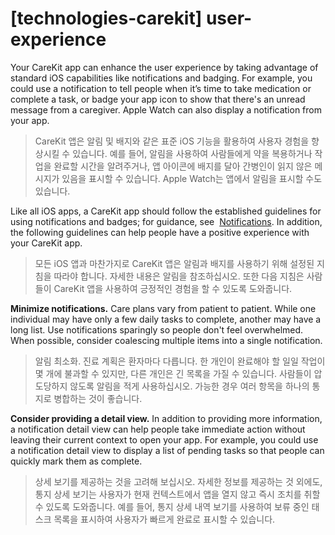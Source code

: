 # **[technologies-carekit] user-experience**

Your CareKit app can enhance the user experience by taking advantage of standard iOS capabilities like notifications and badging. For example, you could use a notification to tell people when it’s time to take medication or complete a task, or badge your app icon to show that there's an unread message from a caregiver. Apple Watch can also display a notification from your app.
> CareKit 앱은 알림 및 배지와 같은 표준 iOS 기능을 활용하여 사용자 경험을 향상시킬 수 있습니다. 예를 들어, 알림을 사용하여 사람들에게 약을 복용하거나 작업을 완료할 시간을 알려주거나, 앱 아이콘에 배지를 달아 간병인이 읽지 않은 메시지가 있음을 표시할 수 있습니다. Apple Watch는 앱에서 알림을 표시할 수도 있습니다.
>




Like all iOS apps, a CareKit app should follow the established guidelines for using notifications and badges; for guidance, see  [Notifications](../components/system-experiences/notifications). In addition, the following guidelines can help people have a positive experience with your CareKit app.
> 모든 iOS 앱과 마찬가지로 CareKit 앱은 알림과 배지를 사용하기 위해 설정된 지침을 따라야 합니다. 자세한 내용은 알림을 참조하십시오. 또한 다음 지침은 사람들이 CareKit 앱을 사용하여 긍정적인 경험을 할 수 있도록 도와줍니다.
>




**Minimize notifications.** Care plans vary from patient to patient. While one individual may have only a few daily tasks to complete, another may have a long list. Use notifications sparingly so people don't feel overwhelmed. When possible, consider coalescing multiple items into a single notification.
> 알림 최소화. 진료 계획은 환자마다 다릅니다. 한 개인이 완료해야 할 일일 작업이 몇 개에 불과할 수 있지만, 다른 개인은 긴 목록을 가질 수 있습니다. 사람들이 압도당하지 않도록 알림을 적게 사용하십시오. 가능한 경우 여러 항목을 하나의 통지로 병합하는 것이 좋습니다.
>




**Consider providing a detail view.** In addition to providing more information, a notification detail view can help people take immediate action without leaving their current context to open your app. For example, you could use a notification detail view to display a list of pending tasks so that people can quickly mark them as complete.
> 상세 보기를 제공하는 것을 고려해 보십시오. 자세한 정보를 제공하는 것 외에도, 통지 상세 보기는 사용자가 현재 컨텍스트에서 앱을 열지 않고 즉시 조치를 취할 수 있도록 도와줍니다. 예를 들어, 통지 상세 내역 보기를 사용하여 보류 중인 태스크 목록을 표시하여 사용자가 빠르게 완료로 표시할 수 있습니다.
>



